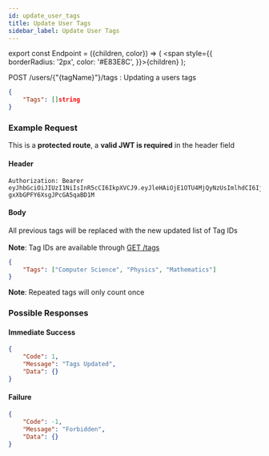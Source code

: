 ```yaml
---
id: update_user_tags
title: Update User Tags
sidebar_label: Update User Tags
---
```


export const Endpoint = ({children, color}) => ( <span style={{
      borderRadius: '2px',
      color: '#E83E8C',
    }}>{children}</span> );

<Endpoint>POST /users/{"{tagName}"}/tags </Endpoint>: Updating a users tags

```json
{
    "Tags": []string
}
```

### Example Request
This is a **protected route**, a **valid JWT is required** in the header field

#### Header
```
Authorization: Bearer eyJhbGciOiJIUzI1NiIsInR5cCI6IkpXVCJ9.eyJleHAiOjE1OTU4MjQyNzUsImlhdCI6IjIwMjAtMDctMjdUMDA6MjY6MTUuNzg5NTg0Mi0wNDowMCIsInN1YiI6ImNocmlzIn0.5US2_ITKcfgkpEbfsR-gxXbGPFY6XsgJPcGA5qaBD1M
```

#### Body
All previous tags will be replaced with the new updated list of Tag IDs<br></br>
**Note**: Tag IDs are available through [GET /tags](get_tags)
```json
{
    "Tags": ["Computer Science", "Physics", "Mathematics"]
}
```
**Note**: Repeated tags will only count once  

### Possible Responses
#### Immediate Success
```json
{
	"Code": 1,
	"Message": "Tags Updated",
	"Data": {}
}
```
#### Failure
```json
{
	"Code": -1,
	"Message": "Forbidden",
	"Data": {}
}
```


